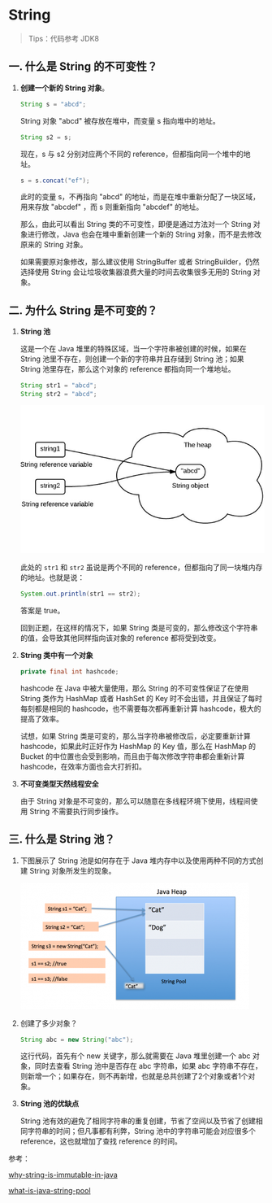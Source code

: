 # String

> Tips：代码参考 JDK8

## 一. 什么是 String 的不可变性？

1) **创建一个新的 String 对象**。
    ```java
    String s = "abcd";
    ```
    String 对象 "abcd" 被存放在堆中，而变量 s 指向堆中的地址。

    ```java
    String s2 = s; 
    ```
    现在，s 与 s2 分别对应两个不同的 reference，但都指向同一个堆中的地址。

    ```java
    s = s.concat("ef");
    ```
    此时的变量 s，不再指向 "abcd" 的地址，而是在堆中重新分配了一块区域，用来存放 "abcdef" ，而 s 则重新指向 "abcdef" 的地址。

    那么，由此可以看出 String 类的不可变性，即便是通过方法对一个 String 对象进行修改，Java 也会在堆中重新创建一个新的 String 对象，而不是去修改原来的 String 对象。

    如果需要原对象修改，那么建议使用 StringBuffer 或者 StringBuilder，仍然选择使用 String 会让垃圾收集器浪费大量的时间去收集很多无用的 String 对象。

## 二. 为什么 String 是不可变的？

1) 
    **String 池**
    
    这是一个在 Java 堆里的特殊区域，当一个字符串被创建的时候，如果在 String 池里不存在，则创建一个新的字符串并且存储到 String 池；如果 String 池里存在，那么这个对象的 reference 都指向同一个堆地址。

    ```java
    String str1 = "abcd";
    String str2 = "abcd";
    ```

    ![java-string-pool](https://github.com/ineyko/java-notes/raw/master/images/java-string-pool.jpeg)

    此处的 `str1` 和 `str2` 虽说是两个不同的 reference，但都指向了同一块堆内存的地址。也就是说：

    ```java
    System.out.println(str1 == str2);
    ```

    答案是 true。

    回到正题，在这样的情况下，如果 String 类是可变的，那么修改这个字符串的值，会导致其他同样指向该对象的 reference 都将受到改变。

2)
    **String 类中有一个对象**

    ```java
    private final int hashcode;
    ```

    hashcode 在 Java 中被大量使用，那么 String 的不可变性保证了在使用 String 类作为 HashMap 或者 HashSet 的 Key 时不会出错，并且保证了每时每刻都是相同的 hashcode，也不需要每次都再重新计算 hashcode，极大的提高了效率。

    试想，如果 String 类是可变的，那么当字符串被修改后，必定要重新计算 hashcode，如果此时正好作为 HashMap 的 Key 值，那么在 HashMap 的 Bucket 的中位置也会受到影响，而且由于每次修改字符串都会重新计算 hashcode，在效率方面也会大打折扣。

3)
    **不可变类型天然线程安全**

    由于 String 对象是不可变的，那么可以随意在多线程环境下使用，线程间使用 String 不需要执行同步操作。


## 三. 什么是 String 池？

1)
    下图展示了 String 池是如何存在于 Java 堆内存中以及使用两种不同的方式创建 String 对象所发生的现象。

    ![String-Pool](https://github.com/ineyko/java-notes/raw/master/images/String-Pool-Java1-450x249.png)

2)
    创建了多少对象？

    ```java
    String abc = new String("abc");
    ```
    这行代码，首先有个 new 关键字，那么就需要在 Java 堆里创建一个 abc 对象，同时去查看 String 池中是否存在 abc 字符串，如果 abc 字符串不存在，则新增一个；如果存在，则不再新增，也就是总共创建了2个对象或者1个对象。

3) 
    **String 池的优缺点**

    String 池有效的避免了相同字符串的重复创建，节省了空间以及节省了创建相同字符串的时间；但凡事都有利弊，String 池中的字符串可能会对应很多个 reference，这也就增加了查找 reference 的时间。


参考：

[why-string-is-immutable-in-java](https://www.programcreek.com/2013/04/why-string-is-immutable-in-java/)

[what-is-java-string-pool](https://www.journaldev.com/797/what-is-java-string-pool)

